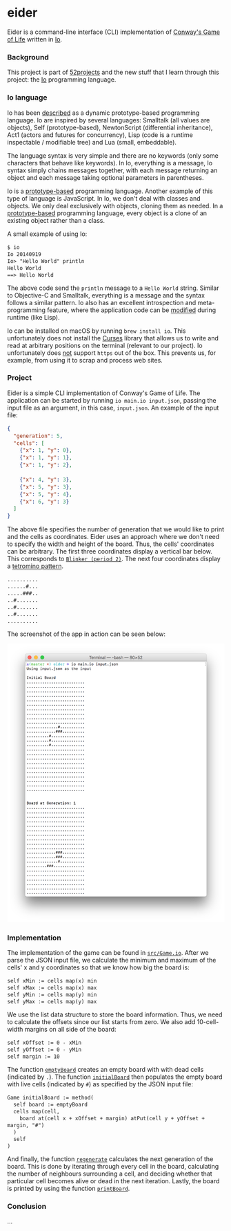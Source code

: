# eider

Eider is a command-line interface (CLI) implementation of [Conway's Game of Life](https://en.wikipedia.org/wiki/Conway's_Game_of_Life) written in [Io](http://iolanguage.org).

### Background

This project is part of [52projects](https://donny.github.io/52projects/) and the new stuff that I learn through this project: the [Io](http://iolanguage.org) programming language.

### Io language

Io has been [described](http://iolanguage.org/guide/guide.html) as a dynamic prototype-based programming language. Io are inspired by several languages: Smalltalk (all values are objects), Self (prototype-based), NewtonScript (differential inheritance), Act1 (actors and futures for concurrency), Lisp (code is a runtime inspectable / modifiable tree) and Lua (small, embeddable).

The language syntax is very simple and there are no keywords (only some characters that behave like keywords). In Io, everything is a message, Io syntax simply chains messages together, with each message returning an object and each message taking optional parameters in parentheses.

Io is a [prototype-based](https://en.wikipedia.org/wiki/Prototype-based_programming) programming language. Another example of this type of language is JavaScript. In Io, we don't deal with classes and objects. We only deal exclusively with objects, cloning them as needed. In a [prototype-based](https://media.pragprog.com/titles/btlang/lo.pdf) programming language, every object is a clone of an existing object rather than a class.

A small example of using Io:

```shell
$ io
Io 20140919
Io> "Hello World" println
Hello World
==> Hello World
```

The above code send the `println` message to a `Hello World` string. Similar to Objective-C and Smalltalk, everything is a message and the syntax follows a similar pattern. Io also has an excellent introspection and meta-programming feature, where the application code can be [modified](http://viewsourcecode.org/why/hackety.org/2008/01/05/ioHasAVeryCleanMirror.html) during runtime (like Lisp).

Io can be installed on macOS by running `brew install io`. This unfortunately does not install the [Curses](http://iolanguage.org/reference/index.html#Curses.Curses) library that allows us to write and read at arbitrary positions on the terminal (relevant to our project). Io unfortunately does [not](https://github.com/stevedekorte/io/tree/master/addons/SecureSocket) support `https` out of the box. This prevents us, for example, from using it to scrap and process web sites.

### Project

Eider is a simple CLI implementation of Conway's Game of Life. The application can be started by running `io main.io input.json`, passing the input file as an argument, in this case, `input.json`. An example of the input file:

```json
{
  "generation": 5,
  "cells": [
    {"x": 1, "y": 0},
    {"x": 1, "y": 1},
    {"x": 1, "y": 2},

    {"x": 4, "y": 3},
    {"x": 5, "y": 3},
    {"x": 5, "y": 4},
    {"x": 6, "y": 3}
  ]
}
```

The above file specifies the number of generation that we would like to print and the cells as coordinates. Eider uses an approach where we don't need to specify the width and height of the board. Thus, the cells' coordinates can be arbitrary. The first three coordinates display a vertical bar below. This corresponds to [`Blinker (period 2)`](https://en.wikipedia.org/wiki/Conway's_Game_of_Life). The next four coordinates display a [tetromino pattern](http://www.math.cornell.edu/~lipa/mec/4life2.png).

```
..........
......#...
.....###..
..#.......
..#.......
..#.......
..........
```

The screenshot of the app in action can be seen below:

![Screenshot](https://raw.githubusercontent.com/donny/eider/master/screenshot.png)

### Implementation

The implementation of the game can be found in [`src/Game.io`](https://github.com/donny/eider/blob/master/src/Game.io).
After we parse the JSON input file, we calculate the minimum and maximum of the cells' x and y coordinates so that we know how big the board is:

```io
self xMin := cells map(x) min
self xMax := cells map(x) max
self yMin := cells map(y) min
self yMax := cells map(y) max
```

We use the list data structure to store the board information. Thus, we need to calculate the offsets since our list starts from zero. We also add 10-cell-width margins on all side of the board:

```io
self xOffset := 0 - xMin
self yOffset := 0 - yMin
self margin := 10
```

The function [`emptyBoard`](https://github.com/donny/eider/blob/master/src/Game.io#L14) creates an empty board with with dead cells (indicated by `.`). The function [`initialBoard`](https://github.com/donny/eider/blob/master/src/Game.io#L25) then populates the empty board with live cells (indicated by `#`) as specified by the JSON input file:

```io
Game initialBoard := method(
  self board := emptyBoard
  cells map(cell,
    board at(cell x + xOffset + margin) atPut(cell y + yOffset + margin, "#")
  )
  self
)
```

And finally, the function [`regenerate`](https://github.com/donny/eider/blob/master/src/Game.io#L33) calculates the next generation of the board. This is done by iterating through every cell in the board, calculating the number of neighbours surrounding a cell, and deciding whether that particular cell becomes alive or dead in the next iteration. Lastly, the board is printed by using the function [`printBoard`](https://github.com/donny/eider/blob/master/src/Game.io#L76).

### Conclusion

...
